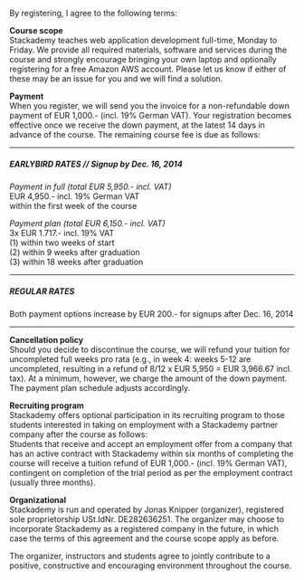 By registering, I agree to the following terms:

**Course scope**  
Stackademy teaches web application development full-time, Monday to Friday.
We provide all required materials, software and services during the course and strongly encourage bringing your own laptop and optionally registering for a free Amazon AWS account. Please let us know if either of these may be an issue for you and we will find a solution.

**Payment**  
When you register, we will send you the invoice for a non-refundable down payment of
EUR 1,000.- (incl. 19% German VAT). Your registration becomes effective once we receive the down payment, at the latest 14 days in advance of the course. The remaining course fee is due as follows:
  
---

##### EARLYBIRD RATES // Signup by Dec. 16, 2014 
*Payment in full (total EUR 5,950.- incl. VAT)*  
EUR 4,950.- incl. 19% German VAT  
within the first week of the course

*Payment plan (total EUR 6,150.- incl. VAT)*  
3x EUR 1.717.- incl. 19% VAT  
(1) within two weeks of start  
(2) within 9 weeks after graduation  
(3) within 18 weeks after graduation 

---  

##### REGULAR RATES
Both payment options increase by EUR 200.- for signups after Dec. 16, 2014
  
---

**Cancellation policy**  
Should you decide to discontinue the course, we will refund your tuition for uncompleted full weeks pro rata (e.g., in week 4: weeks 5-12 are uncompleted, resulting in a refund of 8/12 x EUR 5,950 = EUR 3,966.67 incl. tax). At a minimum, however, we charge the amount of the down payment. The payment plan schedule adjusts accordingly.


**Recruiting program**  
Stackademy offers optional participation in its recruiting program to those students interested in taking on employment with a Stackademy partner company after the course as follows:  
Students that receive and accept an employment offer from a company that has an active contract with Stackademy within six months of completing the course will receive a tuition refund of EUR 1,000.- (incl. 19% German VAT), contingent on completion of the trial period as per the employment contract (usually three months).

**Organizational**  
Stackademy is run and operated by Jonas Knipper (organizer), registered sole proprietorship USt.IdNr. DE282636251. The organizer may choose to incorporate Stackademy as a registered company in the future, in which case the terms of this agreement and the course scope apply as before.  

The organizer, instructors and students agree to jointly contribute to a positive, constructive and encouraging environment throughout the course.

